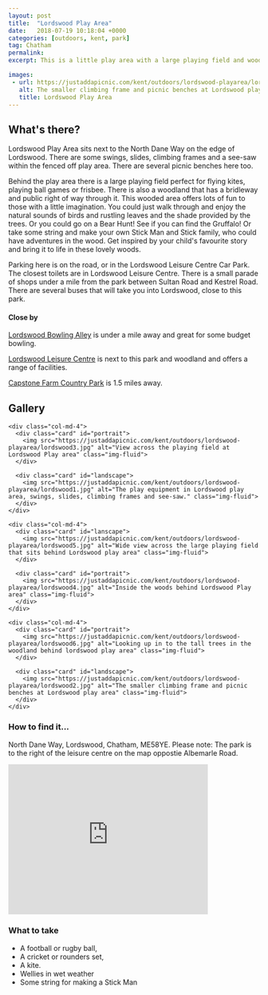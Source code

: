 ```yaml
---
layout: post
title:  "Lordswood Play Area"
date:   2018-07-19 10:18:04 +0000
categories: [outdoors, kent, park]
tag: Chatham
permalink: 
excerpt: This is a little play area with a large playing field and woodland to enjoy.  Go on a bear hunt! Find the Gruffalo, or make your own Stick Man.  There's plenty to keep them entertained with a bit of imagination.

images: 
 - url: https://justaddapicnic.com/kent/outdoors/lordswood-playarea/lordswood2.jpg
   alt: The smaller climbing frame and picnic benches at Lordswood play area.
   title: Lordswood Play Area
---
```


## What's there?
Lordswood Play Area sits next to the North Dane Way on the edge of Lordswood.  There are some swings, slides, climbing frames and a see-saw within the fenced off play area.  There are several picnic benches here too.  

Behind the play area there is a large playing field perfect for flying kites, playing ball games or frisbee.  There is also a woodland that has a bridleway and public right of way through it.  This wooded area offers lots of fun to those with a little imagination.  You could just walk through and enjoy the natural sounds of birds and rustling leaves and the shade provided by the trees.  Or you could go on a Bear Hunt! See if you can find the Gruffalo! Or take some string and make your own Stick Man and Stick family, who could have adventures in the wood.  Get inspired by your child's favourite story and bring it to life in these lovely woods.

Parking here is on the road, or in the Lordswood Leisure Centre Car Park.  The closest toilets are in Lordswood Leisure Centre.  There is a small parade of shops under a mile from the park between Sultan Road and Kestrel Road.  There are several buses that will take you into Lordswood, close to this park.

#### Close by
[Lordswood Bowling Alley](http://lordswoodtenpinbowling.com/) is under a mile away and great for some budget bowling.

[Lordswood Leisure Centre](http://www.lordswood-leisure.co.uk/) is next to this park and woodland and offers a range of facilities.

[Capstone Farm Country Park](https://justaddapicnic.com/outdoors/kent/park/2018/01/08/capstone-farm-park.html) is 1.5 miles away. 

## Gallery

<div class="container">

  <div class="row">

    <div class="col-md-4">
      <div class="card" id="portrait">
        <img src="https://justaddapicnic.com/kent/outdoors/lordswood-playarea/lordswood3.jpg" alt="View across the playing field at Lordswood Play area" class="img-fluid">
      </div>

      <div class="card" id="landscape">
        <img src="https://justaddapicnic.com/kent/outdoors/lordswood-playarea/lordswood1.jpg" alt="The play equipment in Lordswood play area, swings, slides, climbing frames and see-saw." class="img-fluid">
      </div>  
    </div>

    <div class="col-md-4">
      <div class="card" id="lanscape">
        <img src="https://justaddapicnic.com/kent/outdoors/lordswood-playarea/lordswood5.jpg" alt="Wide view across the large playing field that sits behind Lordswood play area" class="img-fluid">
      </div>

      <div class="card" id="portrait">
        <img src="https://justaddapicnic.com/kent/outdoors/lordswood-playarea/lordswood4.jpg" alt="Inside the woods behind Lordswood Play area" class="img-fluid">
      </div>
    </div>

    <div class="col-md-4">
      <div class="card" id="portrait">
        <img src="https://justaddapicnic.com/kent/outdoors/lordswood-playarea/lordswood6.jpg" alt="Looking up in to the tall trees in the woodland behind lordswood play area" class="img-fluid">
      </div>

      <div class="card" id="landscape">
        <img src="https://justaddapicnic.com/kent/outdoors/lordswood-playarea/lordswood2.jpg" alt="The smaller climbing frame and picnic benches at Lordswood play area" class="img-fluid">
      </div>
    </div>

  </div>      
</div>


### How to find it...
North Dane Way, Lordswood, Chatham, ME58YE.
Please note: The park is to the right of the leisure centre on the map oppostie Albemarle Road.

<iframe src="https://www.google.com/maps/embed?pb=!1m18!1m12!1m3!1d2492.423748268666!2d0.5439225157057247!3d51.34011813074143!2m3!1f0!2f0!3f0!3m2!1i1024!2i768!4f13.1!3m3!1m2!1s0x47df32b1579efa31%3A0x3c74ec12a6cc2dea!2sLordswood+Leisure+Centre!5e0!3m2!1sen!2suk!4v1532005961193" width="400" height="300" frameborder="0" style="border:0" allowfullscreen></iframe>

### What to take
* A football or rugby ball,
* A cricket or rounders set, 
* A kite.
* Wellies in wet weather
* Some string for making a Stick Man


